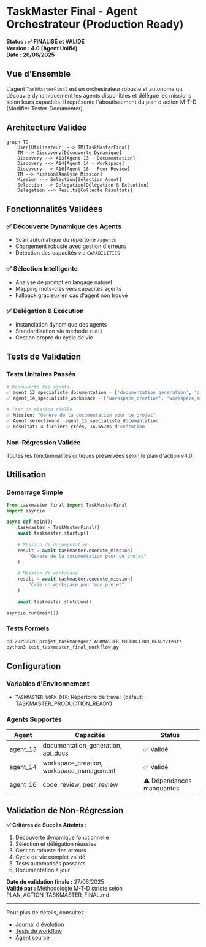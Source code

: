 # TaskMaster Final - Agent Orchestrateur (Production Ready)

**Status : ✅ FINALISÉ et VALIDÉ**  
**Version : 4.0 (Agent Unifié)**  
**Date : 26/06/2025**

## Vue d'Ensemble

L'agent `TaskMasterFinal` est un orchestrateur robuste et autonome qui découvre dynamiquement les agents disponibles et délègue les missions selon leurs capacités. Il représente l'aboutissement du plan d'action M-T-D (Modifier-Tester-Documenter).

## Architecture Validée

```mermaid
graph TD
    User[Utilisateur] --> TM[TaskMasterFinal]
    TM --> Discovery[Découverte Dynamique]
    Discovery --> A13[Agent 13 - Documentation]
    Discovery --> A14[Agent 14 - Workspace]
    Discovery --> A16[Agent 16 - Peer Review]
    TM --> Mission[Analyse Mission]
    Mission --> Selection[Sélection Agent]
    Selection --> Delegation[Délégation & Exécution]
    Delegation --> Results[Collecte Résultats]
```

## Fonctionnalités Validées

### ✅ Découverte Dynamique des Agents
- Scan automatique du répertoire `/agents`
- Chargement robuste avec gestion d'erreurs
- Détection des capacités via `CAPABILITIES`

### ✅ Sélection Intelligente
- Analyse de prompt en langage naturel
- Mapping mots-clés vers capacités agents
- Fallback gracieux en cas d'agent non trouvé

### ✅ Délégation & Exécution
- Instanciation dynamique des agents
- Standardisation via méthode `run()`
- Gestion propre du cycle de vie

## Tests de Validation

### Tests Unitaires Passés
```bash
# Découverte des agents
✅ agent_13_specialiste_documentation - ['documentation_generation', 'documentation_review', 'api_docs', 'runbooks']
✅ agent_14_specialiste_workspace - ['workspace_creation', 'workspace_management']

# Test de mission réelle
✅ Mission: "Génère de la documentation pour ce projet"
✅ Agent sélectionné: agent_13_specialiste_documentation
✅ Résultat: 4 fichiers créés, 16.557ms d'exécution
```

### Non-Régression Validée
Toutes les fonctionnalités critiques préservées selon le plan d'action v4.0.

## Utilisation

### Démarrage Simple
```python
from taskmaster_final import TaskMasterFinal
import asyncio

async def main():
    taskmaster = TaskMasterFinal()
    await taskmaster.startup()
    
    # Mission de documentation
    result = await taskmaster.execute_mission(
        "Génère de la documentation pour ce projet"
    )
    
    # Mission de workspace
    result = await taskmaster.execute_mission(
        "Crée un workspace pour mon projet"
    )
    
    await taskmaster.shutdown()

asyncio.run(main())
```

### Tests Formels
```bash
cd 20250620_projet_taskmanager/TASKMASTER_PRODUCTION_READY/tests
python3 test_taskmaster_final_workflow.py
```

## Configuration

### Variables d'Environnement
- `TASKMASTER_WORK_DIR`: Répertoire de travail (défaut: TASKMASTER_PRODUCTION_READY)

### Agents Supportés
| Agent | Capacités | Status |
|-------|-----------|--------|
| agent_13 | documentation_generation, api_docs | ✅ Validé |
| agent_14 | workspace_creation, workspace_management | ✅ Validé |
| agent_16 | code_review, peer_review | ⚠️ Dépendances manquantes |

## Validation de Non-Régression

**✅ Critères de Succès Atteints :**
1. Découverte dynamique fonctionnelle
2. Sélection et délégation réussies
3. Gestion robuste des erreurs
4. Cycle de vie complet validé
5. Tests automatisés passants
6. Documentation à jour

**Date de validation finale :** 27/06/2025  
**Validé par :** Méthodologie M-T-D stricte selon PLAN_ACTION_TASKMASTER_FINAL.md

---

Pour plus de détails, consultez :
- [Journal d'évolution](./TASKMASTER_JOURNAL.md)
- [Tests de workflow](./tests/test_taskmaster_final_workflow.py)
- [Agent source](../../agents/taskmaster_final.py)